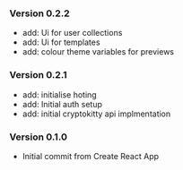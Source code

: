 ### Version 0.2.2
- add: Ui for user collections
- add: Ui for templates
- add: colour theme variables for previews

### Version 0.2.1

- add: initialise hoting
- add: Initial auth setup
- add: initial cryptokitty api implmentation

### Version 0.1.0

- Initial commit from Create React App
